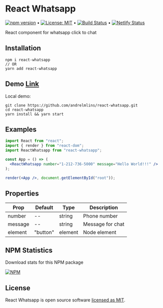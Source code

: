 # React Whatsapp

[![npm version](https://badge.fury.io/js/react-whatsapp.svg)](https://www.npmjs.com/package/react-whatsapp) &bull; [![License: MIT](https://img.shields.io/badge/License-MIT-yellow.svg)](https://github.com/andrelmlins/react-whatsapp/blob/master/LICENSE) &bull; [![Build Status](https://travis-ci.com/andrelmlins/react-whatsapp.svg?branch=master)](https://travis-ci.com/andrelmlins/react-whatsapp) &bull; [![Netlify Status](https://api.netlify.com/api/v1/badges/aedabb99-7094-4894-8063-7dad39afc83d/deploy-status)](https://app.netlify.com/sites/react-whatsapp/deploys)

React component for whatsapp click to chat

## Installation

```
npm i react-whatsapp
// OR
yarn add react-whatsapp
```

## Demo [Link](https://react-whatsapp.netlify.com/)

Local demo:

```
git clone https://github.com/andrelmlins/react-whatsapp.git
cd react-whatsapp
yarn install && yarn start
```

## Examples

```jsx
import React from "react";
import { render } from "react-dom";
import ReactWhatsapp from "react-whatsapp";

const App = () => (
  <ReactWhatsapp number="1-212-736-5000" message="Hello World!!!" />
);

render(<App />, document.getElementById("root"));
```

## Properties

| Prop    | Default  | Type    | Description      |
| ------- | -------- | ------- | ---------------- |
| number  | --       | string  | Phone number     |
| message | --       | string  | Message for chat |
| element | "button" | element | Node element     |

## NPM Statistics

Download stats for this NPM package

[![NPM](https://nodei.co/npm/react-whatsapp.png)](https://nodei.co/npm/react-whatsapp/)

## License

React Whatsapp is open source software [licensed as MIT](https://github.com/andrelmlins/react-whatsapp/blob/master/LICENSE).
